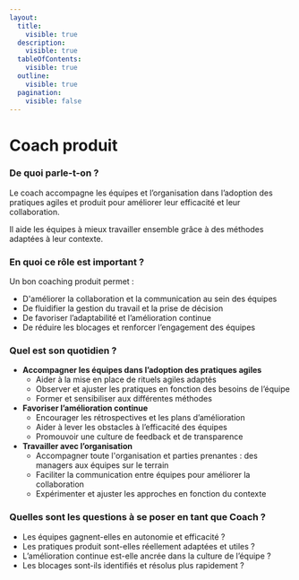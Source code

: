 ```yaml
---
layout:
  title:
    visible: true
  description:
    visible: true
  tableOfContents:
    visible: true
  outline:
    visible: true
  pagination:
    visible: false
---
```


# Coach produit

### De quoi parle-t-on ?

Le coach accompagne les équipes et l’organisation dans l’adoption des pratiques agiles et produit pour améliorer leur efficacité et leur collaboration.

Il aide les équipes à mieux travailler ensemble grâce à des méthodes adaptées à leur contexte.

### En quoi ce rôle est important ?

Un bon coaching produit permet :

* D'améliorer la collaboration et la communication au sein des équipes
* De fluidifier la gestion du travail et la prise de décision
* De favoriser l’adaptabilité et l’amélioration continue
* De réduire les blocages et renforcer l’engagement des équipes

### Quel est son quotidien ?

* **Accompagner les équipes dans l’adoption des pratiques agiles**
  * Aider à la mise en place de rituels agiles adaptés
  * Observer et ajuster les pratiques en fonction des besoins de l’équipe
  * Former et sensibiliser aux différentes méthodes
* **Favoriser l’amélioration continue**
  * Encourager les rétrospectives et les plans d’amélioration
  * Aider à lever les obstacles à l’efficacité des équipes
  * Promouvoir une culture de feedback et de transparence
* **Travailler avec l’organisation**
  * Accompagner toute l'organisation et parties prenantes : des managers aux équipes sur le terrain
  * Faciliter la communication entre équipes pour améliorer la collaboration
  * Expérimenter et ajuster les approches en fonction du contexte

### Quelles sont les questions à se poser en tant que Coach ?

* Les équipes gagnent-elles en autonomie et efficacité ?
* Les pratiques produit sont-elles réellement adaptées et utiles ?
* L’amélioration continue est-elle ancrée dans la culture de l’équipe ?
* Les blocages sont-ils identifiés et résolus plus rapidement ?
